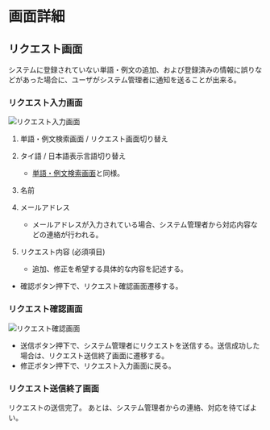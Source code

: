 # 画面詳細
## リクエスト画面
システムに登録されていない単語・例文の追加、および登録済みの情報に誤りなどがあった場合に、ユーザがシステム管理者に通知を送ることが出来る。

### リクエスト入力画面
![リクエスト入力画面](https://docs.google.com/drawings/d/e/2PACX-1vTAxt-apr9CZhcl-JASt7QPQ5hSVFdIDNJL2FcVIyOnhquF8d4Rg5GI-kvsTs52SDCLtqve9LebnmR9/pub?w=1540&h=692)

1. 単語・例文検索画面 / リクエスト画面切り替え
2. タイ語 / 日本語表示言語切り替え
   - [単語・例文検索画面](./howtouse_search.md)と同様。

3. 名前
4. メールアドレス
   - メールアドレスが入力されている場合、システム管理者から対応内容などの連絡が行われる。
5. リクエスト内容 (必須項目)
   - 追加、修正を希望する具体的な内容を記述する。

- 確認ボタン押下で、リクエスト確認画面遷移する。

### リクエスト確認画面
![リクエスト確認画面](https://docs.google.com/drawings/d/e/2PACX-1vR3pEBioPS7nn2l5GwHP3UW1IzlIxOV87IwCLaIRkM-NJiMovYQMBgAP2ML05SKcjmEL7zY0bfwDVK9/pub?w=1540&h=692)

- 送信ボタン押下で、システム管理者にリクエストを送信する。送信成功した場合は、リクエスト送信終了画面に遷移する。
- 修正ボタン押下で、リクエスト入力画面に戻る。

### リクエスト送信終了画面
リクエストの送信完了。
あとは、システム管理者からの連絡、対応を待てばよい。
